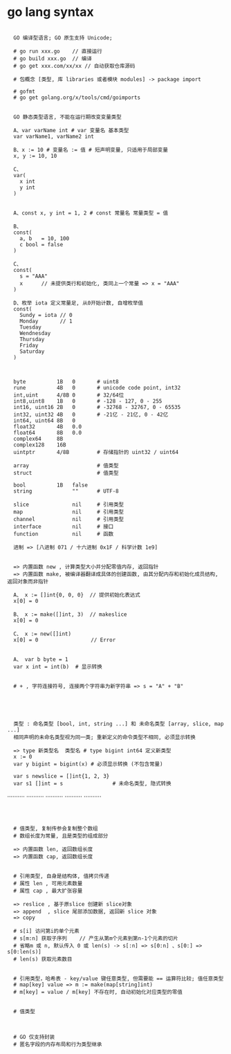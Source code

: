 # go lang syntax

``` 类型 [变量 / 常量 / 基本类型 / 引用类型 / 类型转换 / 字符串 / 指针 / 自定义类型]

  GO 编译型语言; GO 原生支持 Unicode;
  
  # go run xxx.go    // 直接运行
  # go build xxx.go  // 编译
  # go get xxx.com/xx/xx // 自动获取仓库源码

  # 包概念 [类型, 库 libraries 或者模块 modules] -> package import
  
  # gofmt
  # go get golang.org/x/tools/cmd/goimports

```

``` 01 变量

  GO 静态类型语言, 不能在运行期改变变量类型
  
  A、var varName int # var 变量名 基本类型
  var varName1, varName2 int
  
  B、x := 10 # 变量名 := 值 # 短声明变量, 只适用于局部变量
  x, y := 10, 10

  C、
  var(
    x int
    y int
  )

```

``` 02 常量

  A、const x, y int = 1, 2 # const 常量名 常量类型 = 值

  B、
  const(
    a, b   = 10, 100
    c bool = false
  )
  
  C、
  const(
    s = "AAA"
    x      // 未提供类行和初始化, 类同上一个常量 => x = "AAA"
  )
  
  D、枚举 iota 定义常量足, 从0开始计数, 自增枚举值
  const(
    Sundy = iota // 0
    Monday       // 1
    Tuesday
    Wendnesday
    Thursday
    Friday
    Saturday
  )

```

``` 03 基本类型 [Unicode]


  byte          1B   0       # uint8
  rune          4B   0       # unicode code point, int32
  int,uint      4/8B 0       # 32/64位
  int8,uint8    1B   0       # -128 - 127, 0 - 255
  int16, uint16 2B   0       # -32768 - 32767, 0 - 65535
  int32, uint32 4B   0       # -21亿 - 21亿, 0 - 42亿
  int64, uint64 8B   0
  float32       4B   0.0
  float64       8B   0.0
  complex64     8B
  complex128    16B
  uintptr       4/8B         # 存储指针的 uint32 / uint64

  array                      # 值类型
  struct                     # 值类型

  bool          1B   false
  string             ""      # UTF-8

  slice              nil     # 引用类型
  map                nil     # 引用类型
  channel            nil     # 引用类型
  interface          nil     # 接口
  function           nil     # 函数

  进制 => [八进制 071 / 十六进制 0x1F / 科学计数 1e9]
```

``` 04 引用类型 [slice / map / channel , 包含复杂的内部结构, 需要申请内存 以及初始化相关属性]

  => 内置函数 new , 计算类型大小并分配零值内存, 返回指针
  => 内置函数 make, 被编译器翻译成具体的创建函数, 由其分配内存和初始化成员结构, 返回对象而非指针
 
  A、 x := []int{0, 0, 0}  // 提供初始化表达式
  x[0] = 0

  B、 x := make([]int, 3)  // makeslice
  x[0] = 0
  
  C、 x := new([]int)
  x[0] = 0                 // Error

```

``` 05 类型转换 [不支持隐式类型转换]

  A、 var b byte = 1
  var x int = int(b)  # 显示转换

```

```  06 字符串 [字符串为不可变类型]

  # + , 字符连接符号, 连接两个字符串为新字符串 => s = "A" + "B"


```

```  07 指针


```

```  08 自定义类型

  类型 : 命名类型 [bool, int, string ...] 和 未命名类型 [array, slice, map ...]
  相同声明的未命名类型视为同一类; 重新定义的命令类型不相同, 必须显示转换

  => type 新类型名  类型名 # type bigint int64 定义新类型
  x := 0
  var y bigint = bigint(x) # 必须显示转换 (不包含常量)

  var s newslice = []int{1, 2, 3}
  var s1 []int = s                # 未命名类型, 隐式转换

```

·········· ·········· ·········· ·········· ··········

``` 数据 [Array / Slice / Map / Struct]


```

``` 01 Array

  # 值类型, 复制传参会复制整个数组
  # 数组长度为常量, 且是类型的组成部分
  
  => 内置函数 len, 返回数组长度
  => 内置函数 cap, 返回数组长度

```

``` 02 Slice 切片

  # 引用类型, 自身是结构体, 值拷贝传递
  # 属性 len , 可用元素数量
  # 属性 cap , 最大扩张容量
  
  => reslice , 基于原slice 创建新 slice对象
  => append  , slice 尾部添加数据, 返回新 slice 对象
  => copy
  
  # s[i] 访问第i的单个元素
  # s[m:n] 获取子序列    // 产生从第m个元素到第n-1个元素的切片
  # 省略m 或 n, 默认传入 0 或 len(s) -> s[:n] => s[0:n] 、s[0:] => s[0:len(s)]
  # len(s) 获取元素数目

```

``` 03 Map 字典

  # 引用类型，哈希表 - key/value 键任意类型, 但需要能 == 运算符比较; 值任意类型
  # map[key] value => m := make(map[string]int)
  # m[key] = value / m[key] 不存在时, 自动初始化对应类型的零值

```

``` 04 Struct

  # 值类型


```

``` 面向对象

  # GO 仅支持封装
  # 匿名字段的内存布局和行为类型继承

```
















